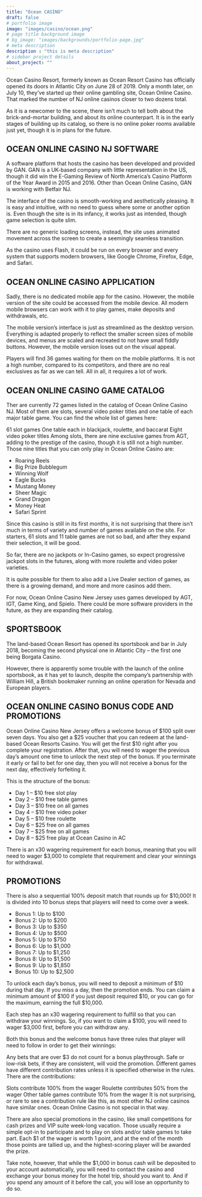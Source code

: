 ```yaml
---
title: "Ocean CASINO"
draft: false
# portfolio image
image: "images/casino/ocean.png"
# page title background image
# bg_image: "images/backgrounds/portfolio-page.jpg"
# meta description
description : "this is meta description"
# sidebar project details
about_project: ""
---
```


Ocean Casino Resort, formerly known as Ocean Resort Casino has officially opened its doors in Atlantic City on June 28 of 2019. Only a month later, on July 10, they’ve started up their online gambling site, Ocean Online Casino. That marked the number of NJ online casinos closer to two dozens total.

As it is a newcomer to the scene, there isn’t much to tell both about the brick-and-mortar building, and about its online counterpart. It is in the early stages of building up its catalog, so there is no online poker rooms available just yet, though it is in plans for the future.

## OCEAN ONLINE CASINO NJ SOFTWARE
A software platform that hosts the casino has been developed and provided by GAN. GAN is a UK-based company with little representation in the US, though it did win the E-Gaming Review of North America’s Casino Platform of the Year Award in 2015 and 2016. Other than Ocean Online Casino, GAN is working with Betfair NJ.

The interface of the casino is smooth-working and aesthetically pleasing. It is easy and intuitive, with no need to guess where some or another option is. Even though the site is in its infancy, it works just as intended, though game selection is quite slim.

There are no generic loading screens, instead, the site uses animated movement across the screen to create a seemingly seamless transition.

As the casino uses Flash, it could be run on every browser and every system that supports modern browsers, like Google Chrome, Firefox, Edge, and Safari.

## OCEAN ONLINE CASINO APPLICATION
Sadly, there is no dedicated mobile app for the casino. However, the mobile version of the site could be accessed from the mobile device. All modern mobile browsers can work with it to play games, make deposits and withdrawals, etc.

The mobile version’s interface is just as streamlined as the desktop version. Everything is adapted properly to reflect the smaller screen sizes of mobile devices, and menus are scaled and recreated to not have small fiddly buttons. However, the mobile version loses out on the visual appeal.

Players will find 36 games waiting for them on the mobile platforms. It is not a high number, compared to its competitors, and there are no real exclusives as far as we can tell. All in all, it requires a lot of work.

## OCEAN ONLINE CASINO GAME CATALOG
Ther are currently 72 games listed in the catalog of Ocean Online Casino NJ. Most of them are slots, several video poker titles and one table of each major table game. You can find the whole list of games here:

61 slot games
One table each in blackjack, roulette, and baccarat
Eight video poker titles
Among slots, there are nine exclusive games from AGT, adding to the prestige of the casino, though it is still not a high number. Those nine titles that you can only play in Ocean Online Casino are:

+ Roaring Reels
+ Big Prize Bubblegum
+ Winning Wolf
+ Eagle Bucks
+ Mustang Money
+ Sheer Magic
+ Grand Dragon
+ Money Heat
+ Safari Sprint

Since this casino is still in its first months, it is not surprising that there isn’t much in terms of variety and number of games available on the site. For starters, 61 slots and 11 table games are not so bad, and after they expand their selection, it will be good.

So far, there are no jackpots or In-Casino games, so expect progressive jackpot slots in the futures, along with more roulette and video poker varieties.

It is quite possible for them to also add a Live Dealer section of games, as there is a growing demand, and more and more casinos add them.

For now, Ocean Online Casino New Jersey uses games developed by AGT, IGT, Game King, and Spielo. There could be more software providers in the future, as they are expanding their catalog.

## SPORTSBOOK
The land-based Ocean Resort has opened its sportsbook and bar in July 2018, becoming the second physical one in Atlantic City – the first one being Borgata Casino. 

However, there is apparently some trouble with the launch of the online sportsbook, as it has yet to launch, despite the company’s partnership with William Hill, a British bookmaker running an online operation for Nevada and European players.

## OCEAN ONLINE CASINO BONUS CODE AND PROMOTIONS
Ocean Online Casino New Jersey offers a welcome bonus of $100 split over seven days. You also get a $25 voucher that you can redeem at the land-based Ocean Resorts Casino. You will get the first $10 right after you complete your registration. After that, you will need to wager the previous day’s amount one time to unlock the next step of the bonus. If you terminate it early or fail to bet for one day, then you will not receive a bonus for the next day, effectively forfeiting it.

This is the structure of the bonus:

+ Day 1 – $10 free slot play
+ Day 2 – $10 free table games
+ Day 3 – $10 free on all games
+ Day 4 – $10 free video poker
+ Day 5 – $10 free roulette
+ Day 6 – $25 free on all games
+ Day 7 – $25 free on all games
+ Day 8 – $25 free play at Ocean Casino in AC

There is an x30 wagering requirement for each bonus, meaning that you will need to wager $3,000 to complete that requirement and clear your winnings for withdrawal. 

## PROMOTIONS
There is also a sequential 100% deposit match that rounds up for $10,000! It is divided into 10 bonus steps that players will need to come over a week.

+ Bonus 1: Up to $100
+ Bonus 2: Up to $200
+ Bonus 3: Up to $350
+ Bonus 4: Up to $500
+ Bonus 5: Up to $750
+ Bonus 6: Up to $1,000
+ Bonus 7: Up to $1,250
+ Bonus 8: Up to $1,500
+ Bonus 9: Up to $1,850
+ Bonus 10: Up to $2,500

To unlock each day’s bonus, you will need to deposit a minimum of $10 during that day. If you miss a day, then the promotion ends. You can claim a minimum amount of $100 if you just deposit required $10, or you can go for the maximum, earning the full $10,000.

Each step has an x30 wagering requirement to fulfill so that you can withdraw your winnings. So, if you want to claim a $100, you will need to wager $3,000 first, before you can withdraw any.

Both this bonus and the welcome bonus have three rules that player will need to follow in order to get their winnings:

Any bets that are over $3 do not count for a bonus playthrough.
Safe or low-risk bets, if they are consistent, will void the promotion.
Different games have different contribution rates unless it is specified otherwise in the rules.
There are the contributions:

Slots contribute 100% from the wager
Roulette contributes 50% from the wager
Other table games contribute 10% from the wager
It is not surprising, or rare to see a contribution rule like this, as most other NJ online casinos have similar ones. Ocean Online Casino is not special in that way.

There are also special promotions in the casino, like small competitions for cash prizes and VIP suite week-long vacation. Those usually require a simple opt-in to participate and to play on slots and/or table games to take part. Each $1 of the wager is worth 1 point, and at the end of the month those points are tallied up, and the highest-scoring player will be awarded the prize.

Take note, however, that while the $1,000 in bonus cash will be deposited to your account automatically, you will need to contact the casino and exchange your bonus money for the hotel trip, should you want to. And if you spend any amount of it before the call, you will lose an opportunity to do so.

